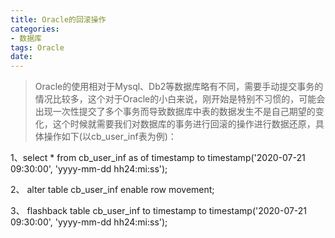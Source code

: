 ```yaml
---
title: Oracle的回滚操作
categories:
- 数据库
tags: Oracle
date:
---
```


> Oracle的使用相对于Mysql、Db2等数据库略有不同，需要手动提交事务的情况比较多，这个对于Oracle的小白来说，刚开始是特别不习惯的，可能会出现一次性提交了多个事务而导致数据库中表的数据发生不是自己期望的变化，这个时候就需要我们对数据库的事务进行回滚的操作进行数据还原，具体操作如下(以cb_user_inf表为例)：

1、select * from cb_user_inf as of timestamp to timestamp('2020-07-21 09:30:00', 'yyyy-mm-dd hh24:mi:ss');

2、 alter table cb_user_inf enable row movement;

3、 flashback table cb_user_inf to timestamp to timestamp('2020-07-21 09:30:00', 'yyyy-mm-dd hh24:mi:ss');

